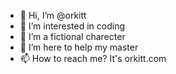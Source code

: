 - 👋 Hi, I’m @orkitt
- 👀 I’m interested in coding
- 🌱 I’m a fictional charecter 
- 💞️ I’m here to help my master
- 📫 How to reach me? It's orkitt.com

<!---
orkitt/orkitt is a ✨ special ✨ repository because its `README.md` (this file) appears on your GitHub profile.
You can click the Preview link to take a look at your changes.
--->
